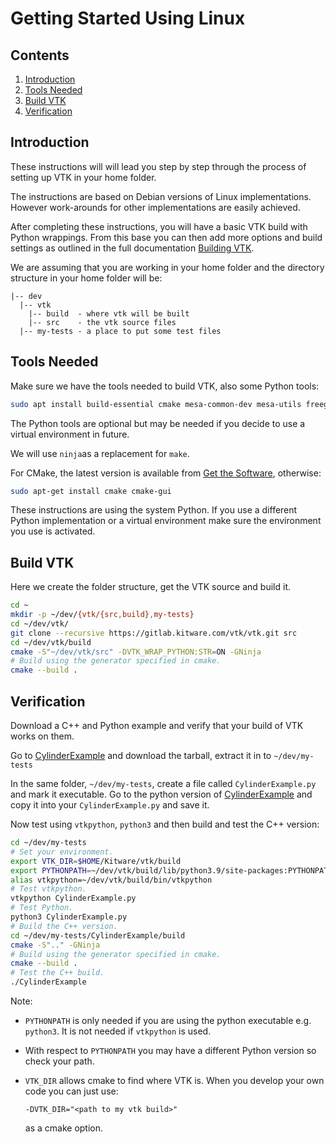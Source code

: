 # Getting Started Using Linux

## Contents

1. [Introduction](#introduction)
2. [Tools Needed](#tools-needed)
3. [Build VTK](#build-vtk)
4. [Verification](#verification)

## Introduction

These instructions will will lead you step by step through the process of setting up VTK in your home folder.

The instructions are based on Debian versions of Linux implementations. However work-arounds for other implementations are easily achieved.

After completing these instructions, you will have a basic VTK build with Python wrappings. From this base you can then add more options and build settings as outlined in the full documentation [Building VTK](<./build.md>).

We are assuming that you are working in your home folder and the directory structure in your home folder will be:

``` text
|-- dev
  |-- vtk
    |-- build  - where vtk will be built
    |-- src    - the vtk source files
  |-- my-tests - a place to put some test files
```

## Tools Needed

Make sure we have the tools needed to build VTK, also some Python tools:

``` bash
sudo apt install build-essential cmake mesa-common-dev mesa-utils freeglut3-dev python3-dev python3-venv git-core ninja-build
```

The Python tools are optional but may be needed if you decide to use a virtual environment in future.

We will use `ninja`as a replacement for `make`.

For CMake, the latest version is available from [Get the Software](https://cmake.org/download/), otherwise:

``` bash
sudo apt-get install cmake cmake-gui
```

These instructions are using the system Python. If you use a different Python implementation or a virtual environment make sure the environment you use is activated.

## Build VTK

Here we create the folder structure, get the VTK source  and build it.

``` bash
cd ~
mkdir -p ~/dev/{vtk/{src,build},my-tests}
cd ~/dev/vtk/
git clone --recursive https://gitlab.kitware.com/vtk/vtk.git src
cd ~/dev/vtk/build
cmake -S"~/dev/vtk/src" -DVTK_WRAP_PYTHON:STR=ON -GNinja
# Build using the generator specified in cmake.
cmake --build .
```

## Verification

Download a C++ and Python example and verify that your build of VTK works on them.

Go to [CylinderExample](https://kitware.github.io/vtk-examples/site/Cxx/GeometricObjects/CylinderExample/) and download the tarball, extract it in to `~/dev/my-tests`

In the same folder, `~/dev/my-tests`, create a file called `CylinderExample.py` and mark it executable. Go to the python version of [CylinderExample](https://kitware.github.io/vtk-examples/site/Python/GeometricObjects/CylinderExample/) and copy it into your `CylinderExample.py` and save it.

Now test using `vtkpython`, `python3` and then build and test the C++ version:

``` bash
cd ~/dev/my-tests
# Set your environment.
export VTK_DIR=$HOME/Kitware/vtk/build
export PYTHONPATH=~/dev/vtk/build/lib/python3.9/site-packages:PYTHONPATH
alias vtkpython=~/dev/vtk/build/bin/vtkpython
# Test vtkpython.
vtkpython CylinderExample.py
# Test Python.
python3 CylinderExample.py
# Build the C++ version.
cd ~/dev/my-tests/CylinderExample/build
cmake -S".." -GNinja
# Build using the generator specified in cmake.
cmake --build .
# Test the C++ build.
./CylinderExample
```

Note:

- `PYTHONPATH` is only needed if you are using the python executable e.g. `python3`. It is not needed if `vtkpython` is used.
- With respect to `PYTHONPATH` you may have a different Python version so check your path.
- `VTK_DIR` allows cmake to find where VTK is. When you develop your own code you can just use:

  ``` text
  -DVTK_DIR="<path to my vtk build>"
  ```

  as a cmake option.
